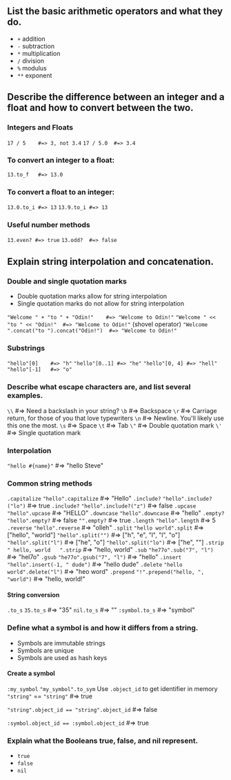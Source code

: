 ## List the basic arithmetic operators and what they do.
- `+` addition
- `-` subtraction
- `*` multiplication
- `/` division
- `%` modulus
- `**` exponent

## Describe the difference between an integer and a float and how to convert between the two.

### Integers and Floats
`17 / 5    #=> 3, not 3.4`
`17 / 5.0  #=> 3.4`

### To convert an integer to a float:
`13.to_f   #=> 13.0`

### To convert a float to an integer:
`13.0.to_i #=> 13`
`13.9.to_i #=> 13`

### Useful number methods
`13.even? #=> true`
`13.odd?  #=> false`

## Explain string interpolation and concatenation.

### Double and single quotation marks
- Double quotation marks allow for string interpolation
- Single quotation marks do not allow for string interpolation

`"Welcome " + "to " + "Odin!"    #=> "Welcome to Odin!"`
`"Welcome " << "to " << "Odin!"  #=> "Welcome to Odin!"` (shovel operator)
`"Welcome ".concat("to ").concat("Odin!")  #=> "Welcome to Odin!"`

### Substrings
`"hello"[0]    #=> "h"`
`"hello"[0..1] #=> "he"`
`"hello"[0, 4] #=> "hell"`
`"hello"[-1]   #=> "o"`


### Describe what escape characters are, and list several examples.

`\\`  #=> Need a backslash in your string?
`\b`  #=> Backspace
`\r` #=> Carriage return, for those of you that love typewriters
`\n`  #=> Newline. You'll likely use this one the most.
`\s`  #=> Space
`\t`  #=> Tab
`\"`  #=> Double quotation mark
`\'`  #=> Single quotation mark

### Interpolation
`"hello #{name}"` #=> "hello Steve"

### Common string methods
`.capitalize`
`"hello".capitalize` #=> "Hello"
`.include?`
`"hello".include?("lo")`  #=> true
`.include?`
`"hello".include?("z")`   #=> false
`.upcase`
`"hello".upcase` #=> "HELLO"
`.downcase`
`"hello".downcase` #=> "hello"
`.empty?`
`"hello".empty?`  #=> false
`"".empty?`       #=> true
`.length`
`"hello".length` #=> 5
`.reverse`
`"hello".reverse` #=> "olleh"
`.split`
`"hello world".split`  #=> ["hello", "world"]
`"hello".split("")`    #=> ["h", "e", "l", "l", "o"]
`"hello".split("l")`   #=> ["he", "o"]
`"hello".split("lo")`   #=> ["he", ""]
`.strip`
`" hello, world   ".strip`  #=> "hello, world"
`.sub`
`"he77o".sub("7", "l")`           #=> "hel7o"
`.gsub`
`"he77o".gsub("7", "l")`          #=> "hello"
`.insert`
`"hello".insert(-1, " dude")`     #=> "hello dude"
`.delete`
`"hello world".delete("l")`       #=> "heo word"
`.prepend`
`"!".prepend("hello, ", "world")` #=> "hello, world!"

#### String conversion
`.to_s`
`35.to_s` #=> "35"
`nil.to_s` #=> ""
`:symbol.to_s` #=> "symbol"

### Define what a symbol is and how it differs from a string.
- Symbols are immutable strings
- Symbols are unique
- Symbols are used as hash keys

#### Create a symbol
`:my_symbol`
`"my_symbol".to_sym`
Use `.object_id` to get identifier in memory
`"string"` == `"string"`  #=> true

`"string".object_id == "string".object_id`  #=> false

`:symbol.object_id == :symbol.object_id`    #=> true

### Explain what the Booleans true, false, and nil represent.
- `true`
- `false`
- `nil`

